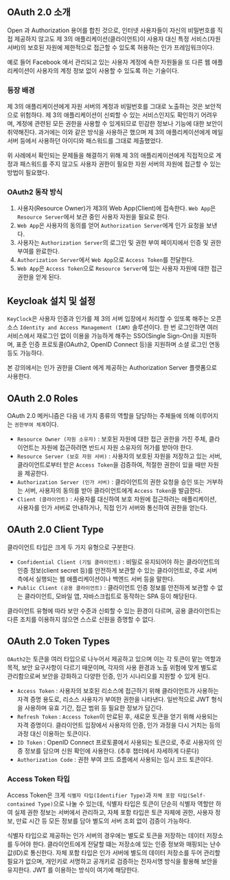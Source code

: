 ## OAuth 2.0 소개

Open 과 Authorization 용어를 합친 것으로, 인터넷 사용자들이 자신의 비밀번호를 직접 제공하지 않고도 제 3의 애플리케이션(클라이언트)이
사용자 대신 특정 서비스(자원 서버)의 보호된 자원에 제한적으로 접근할 수 있도록 허용하는 인가 프레임워크이다.

예로 들어 Facebook 에서 관리되고 있는 사용자 계정에 속한 자원들을 또 다른 웹 애플리케이션이 사용자의 계정 정보 없이 사용할 수 있도록 하는 기술이다.

### 등장 배경

제 3의 애플리케이션에게 자원 서버의 계정과 비밀번호를 그대로 노출하는 것은 보안적으로 위험하다. 제 3의 애플리케이션이 신뢰할 수 있는 서비스인지도 확인하기 어려우며,
계정에 관련된 모든 권한을 사용할 수 있게되므로 민감한 정보나 기능에 대한 보안이 취약해진다. 과거에는 이와 같은 방식을 사용하곤 했으며 제 3의 애플리케이션에게 메일 서버 등에서 사용하던
아이디와 패스워드를 그대로 제출했었다.

위 사례에서 확인되는 문제들을 해결하기 위해 제 3의 애플리케이션에게 직접적으로 계정과 패스워드를 주지 않고도 사용자 권한이 필요한 자원 서버의 자원에 접근할 수 있는 방법이 필요했다.

### OAuth2 동작 방식

1) 사용자(Resource Owner)가 제3의 Web App(Client)에 접속한다. `Web App`은 `Resource Server`에서 보관 중인 사용자 자원을 필요로 한다.
2) `Web App`은 사용자의 동의를 얻어 `Authorization Server`에게 인가 요청을 보낸다.
3) 사용자는 `Authorization Server`의 로그인 및 권한 부여 페이지에서 인증 및 권한 부여를 완료한다.
4) `Authorization Server`에서 `Web App`으로 `Access Token`를 전달한다.
5) `Web App`은 `Access Token`으로 `Resource Server`에 있는 사용자 자원에 대한 접근 권한을 얻게 된다.

## Keycloak 설치 및 설정

`KeyClock`은 사용자 인증과 인가를 제 3의 서버 입장에서 처리할 수 있또록 해주는 오픈소스 `Identity and Access Management (IAM)` 솔루션이다.
한 번 로그인하면 여러 서비스에서 재로그인 없이 이용을 가능하게 해주는 SSO(Single Sign-On)을 지원하며, 표준 인증 프로토콜(OAuth2, OpenID Connect 등)을 지원하며
소셜 로그인 연동 등도 가능하다.

본 강의에서는 인가 권한을 Client 에게 제공하는 Authorization Server 플랫폼으로 사용한다.

## OAuth 2.0 Roles

OAuth 2.0 메커니즘은 다음 네 가지 종류의 역할을 담당하는 주체들에 의해 이루어지는 `권한부여 체계`이다.

- `Resource Owner (자원 소유자)` : 보호된 자원에 대한 접근 권한을 가진 주체, 클라이언트는 자원에 접근하려면 반드시 자원 소유자의 허가를 받아야 한다.
- `Resource Server (보호 자원 서버)` : 사용자의 보호된 자원을 저장하고 있는 서버, 클라이언트로부터 받은 `Access Token`을 검증하여, 적절한 권한이 있을 때만 자원을 제공한다.
- `Authorization Server (인가 서버)` : 클라이언트의 권한 요청을 승인 또는 거부하는 서버, 사용자의 동의를 받아 클라이언트에게 `Access Token`을 발급한다.
- `Client (클라이언트)` : 사용자를 대신하여 보호 자원에 접근하려는 애플리케이션, 사용자를 인가 서버로 안내하거나, 직접 인가 서버와 통신하여 권한을 얻는다.

## OAuth 2.0 Client Type

클라이언트 타입은 크게 두 가지 유형으로 구분한다.

- `Confidential Client (기밀 클라이언트)` : 비밀로 유지되어야 하는 클라이언트의 인증 정보(client secret 등)를 안전하게 보관할 수 있는 클라이언트로, 주로 서버 측에서 실행되는 웹
  애플리케이션이나 백엔드 서버 등을 말한다.
- `Public Client (공용 클라이언트)` : 클라이언트 인증 정보를 안전하게 보관할 수 없는 클라이언트, 모바일 앱, 자바스크립트로 동작하는 SPA 등이 해당된다.

클라이언트 유형에 따라 보안 수준과 신뢰할 수 있는 환경이 다르며, 공용 클라이언트는 다른 조치를 이용하지 않으면 스스로 신원을 증명할 수 없다.

## OAuth 2.0 Token Types

`OAuth2`는 토큰을 여러 타입으로 나누어서 제공하고 있으며 이는 각 토큰이 맡는 역할과 목적, 보안 요구사항이 다르기 때문이며, 각자의 사용 환경과 노출 위험에 맞게 별도로 관리함으로써
보안을 강화하고 다양한 인증, 인가 시나리오를 지원할 수 있게 된다.

- `Access Token` : 사용자의 보호된 리소스에 접근하기 위해 클라이언트가 사용하는 자격 증명 용도로, 리소스 사용자가 부여한 권한을 나타낸다. 일반적으로 JWT 형식을 사용하며 유효 기간, 접근 범위 등
  필요한 정보가 담긴다.
- `Refresh Token` :  `Access Token`이 만료된 후, 새로운 토큰을 얻기 위해 사용되는 자격 증명이다. 클라이언트 입장에서 사용자의 인증, 인가 과정을 다시 거치는 등의 과정 대신 이용하는
  토큰이다.
- `ID Token` : OpenID Connect 프로토콜에서 사용되는 토큰으로, 주로 사용자의 인증 정보를 담으며 신원 확인에 사용한다. (추후 챕터에서 자세하게 다룬다)
- `Authorization Code` : 권한 부여 코드 흐름에서 사용되는 임시 코드 토큰이다.

### Access Token 타입

Access Token은 크게 `식별자 타입(Identifier Type)`과 `자체 포함 타입(Self-contained Type)`으로 나눌 수 있는데,
식별자 타입은 토큰이 단순히 식별자 역할만 하여 실제 권한 정보는 서버에서 관리하고, 자체 포함 타입은 토큰 자체에 권한, 사용자 정보, 만료 시간 등 모든 정보를 담아 별도의 서버 조회 없이 검증이 가능하다.

식별자 타입으로 제공하는 인가 서버의 경우에는 별도로 토큰을 저장하는 데이터 저장소를 두어야 한다. 클라이언트에게 전달할 떄는 저장소에 있는 인증 정보와 매핑되는 난수값(ID)로 통신한다.
자체 포함 타입은 인가 서버에 별도의 데이터 저장소를 두어 관리할 필요가 없으며, 개인키로 서명하고 공개키로 검증하는 전자서명 방식을 활용해 보안을 유지한다. JWT 를 이용하는 방식이 여기에 해당한다.